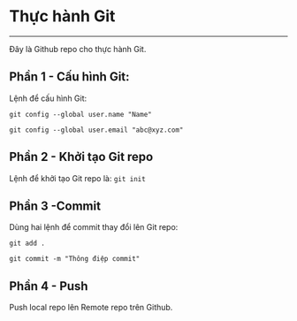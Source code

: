 # Thực hành Git
---
Đây là Github repo cho thực hành Git.

## Phần 1 - Cấu hình Git:
Lệnh để cấu hình Git:

  ```
  git config --global user.name "Name"
  
  git config --global user.email "abc@xyz.com"
  ```
## Phần 2 - Khởi tạo Git repo
Lệnh để khởi tạo Git repo là: `git init`

## Phần 3 -Commit
Dùng hai lệnh để commit thay đổi lên Git repo:

  ```
  git add .
  
  git commit -m "Thông điệp commit"
  ```

## Phần 4 - Push
Push local repo lên Remote repo trên Github.

